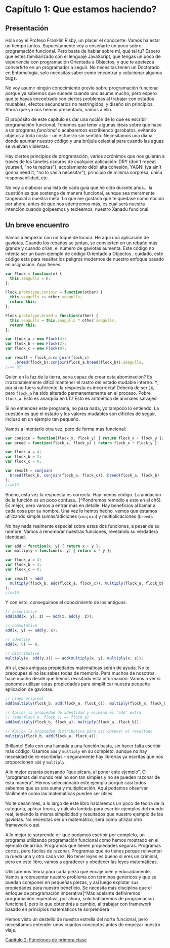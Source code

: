 # Capítulo 1: Que estamos haciendo?

## Presentación

Hola soy el Profeso Franklin Risby, un placer el conocerte. Vamos ha estar un tiempo juntos. Supuestamente voy a enseñarte un poco sobre programación funcional. Pero basta de hablar sobre mí, qué tal tú? Espero que estés familiarizado con el lenguaje JavaScript, que tengas un poco de experiencía con programación Orientada a Objectos, y que te apetezca convertirte en un programador a seguir. No necesitas tenen un Doctorado en Entomología, solo necesitas saber como encontrar y solucionar algunos bugs.

No voy asumir ningún conocimiento previo sobre programación funcional porque ya sabemos que sucede cuando uno asume mucho, pero espero que te hayas encontrado con ciertos problemas al trabajar con estados mudables, efectos secundarios no restringidos, y diseño sin principios. Ahora que ya nos hemos presentado, vamos a ello.

El propósito de este capítulo es dar una noción de lo que es escribir programación funcional. Tenemos que tener algunas ideas sobre que hace a un programa *funcional* o acabaremos escribiendo garabatos, evitando objetos a toda costa - un esfuerzo sin sentido. Necesitamos una diana donde apuntar nuestro código y una brújula celestial para cuando las aguas se vuelvan violentas.

Hay ciertos principios de programación, varios acrónimos que nos guiarán a través de los túneles oscuros de cualquier aplicación:  DRY (don't repeat yourself, "no te repitas"), acoplamiento débil alta cohesión, YAGNI (ya ain't gonna need it, "no lo vas a necesitar"), principio de mínima sorpresa, única responsabilidad, etc.

No voy a elaborar una lista de cada guía que he oído durante años... la cuestión es que sostenga de manera funcional, aunque sea meramente tangencial a nuestra meta.
Lo que me gustaría que te quedase como noción por ahora, antes de que nos adentremos más, es cual será nuestra intención cuando golpeemos y tecleemos; nuestro Xanadu funcional.

<!--BREAK-->

## Un breve encuentro

Vamos a empezar con un toque de locura. He aquí una aplicación de gaviotas. Cuando los rebaños se juntan, se convierten en un rebaño más grande y cuando crían, el número de gaviotas aumenta. Este código no intenta ser un buen ejemplo de código Orientado a Objectos , cuidado, este código esta para resaltar los peligros modernos de nuestro enfoque basado en asignación. Aquí tienes:

```js
var Flock = function(n) {
  this.seagulls = n;
};

Flock.prototype.conjoin = function(other) {
  this.seagulls += other.seagulls;
  return this;
};

Flock.prototype.breed = function(other) {
  this.seagulls = this.seagulls * other.seagulls;
  return this;
};

var flock_a = new Flock(4);
var flock_b = new Flock(2);
var flock_c = new Flock(0);

var result = flock_a.conjoin(flock_c)
    .breed(flock_b).conjoin(flock_a.breed(flock_b)).seagulls;
//=> 32
```

Quién en la faz de la tierra, sería capaz de crear esta abominación? Es irrazonablemente dificil mantener el rastro del estado mudable interno. Y, por si no fuera suficiente, la respuesta es incorrecta! Debería de ser `16`, pero `flock_a` ha sido alterado permanentemente en el proceso. Pobre `flock_a`. Esto es anarquía en I.T.! Esto es aritmética de animales salvajes!

Si no entiendes este programa, no pasa nada, yo tampoco lo entiendo. La cuestión es que el estado y los valores mudables son difíciles de seguir, incluso en un ejemplo tan pequeño.

Vamos a intentarlo otra vez, pero de forma más funcional:

```js
var conjoin = function(flock_x, flock_y) { return flock_x + flock_y };
var breed = function(flock_x, flock_y) { return flock_x * flock_y };

var flock_a = 4;
var flock_b = 2;
var flock_c = 0;

var result = conjoin(
  breed(flock_b, conjoin(flock_a, flock_c)), breed(flock_a, flock_b)
);
//=>16
```

Bueno, esta vez la respuesta es correcta. Hay menos código. La anidación de la función es un poco confusa...[^Pondremos remedio a esto en el ch5]. Es mejor, pero vamos a entrar más en detalle. Hay beneficios al llamar a cada cosa por su nombre. Una vez lo hemos hecho, vemos que estamos utilizando simple sumas/adiciones (`conjoin`) y multiplicaciones (`breed`).

No hay nada realmente especial sobre estas dos funciones, a pesar de su nombre. Vamos a renombrar nuestras funciones, revelando su verdadera identidad.

```js
var add = function(x, y) { return x + y };
var multiply = function(x, y) { return x * y };

var flock_a = 4;
var flock_b = 2;
var flock_c = 0;

var result = add(
  multiply(flock_b, add(flock_a, flock_c)), multiply(flock_a, flock_b)
);
//=>16
```
Y con esto, conseguimos el conocimiento de los antiguos:

```js
// associative
add(add(x, y), z) == add(x, add(y, z));

// commutative
add(x, y) == add(y, x);

// identity
add(x, 0) == x;

// distributive
multiply(x, add(y,z)) == add(multiply(x, y), multiply(x, z));
```

Ah sí, esas antiguas propiedades matemáticas serán de ayuda. No te preocupes si no las sabes todas de memoria. Para muchos de nosotros, hace mucho desde que hemos revisitado esta información. Vamos a ver si podemos utilizar estas propiedades para simplificar nuestra pequeña aplicación de gaviotas.

```js
// Línea original
add(multiply(flock_b, add(flock_a, flock_c)), multiply(flock_a, flock_b));

// Aplica la propiedad de identidad y elimina el 'add' extra
// (add(flock_a, flock_c) == flock_a)
add(multiply(flock_b, flock_a), multiply(flock_a, flock_b));

// Aplica la propiedad distributiva para así obtener el resultado
multiply(flock_b, add(flock_a, flock_a));
```

Brillante! Solo con una llamada a una función basta, sin hacer falta escribir más código. Usamos `add` y `multiply` en su completo, aunque no hay necesidad de re-escribirlas - seguramente hay librerías ya escritas que nos proporcionen `add` y `multiply`.

A lo mejor estarás pensando "que pícaro, al poner este ejemplo". O "programas del mundo real no son tan simples y no se pueden razonar de esta manera". Hemos seleccionado este ejemplo porque casi todos sabemos que es una suma y multiplicación. Aquí podemos observar fácilmente como las matemáticas pueden ser útiles.

No te desanimes, a lo largo de este libro hablaremos un poco de teoría de la categoría, aplicar teoría, y cálculo lambda para escribir ejemplos del mundo real, teniendo la misma simplicidad y resultados que nuestro ejemplo de las gaviotas. No necesitas ser un matemático, será como utilizar otro framework o api.

A lo mejor te sorprende oír que podamos escribir por completo, un programa utilizando programación funcional como hemos mostrado en el ejemplo de arriba. Programas que tienen propiedades seguras. Programas cortos, pero fáciles de razonar. Programas que no tienes porque reinventar la rueda una y otra cada vez. No tener leyes es bueno si eres un criminal, pero en este libro, vamos a agradecer y obedecer las leyes matemáticas.

Utilizaremos teoría para cada pieza que encaje bien y educadamente. Vamos a representar nuestro problema con términos genéricos y que se puedan componer en pequeñas piezas, y así luego explotar sus propiedades para nuestro beneficio. Se necesita más disciplina que el enfoque de programación imperativa[^Más adelante definiremos programación imperativa, por ahora, solo hablaremos de programación funcional], pero lo que obtendrás a cambio, al trabajar con framework basado en principios matemáticos te sorprenderá

Hemos visto un destello de nuestra estrella del norte funcional, pero necesitamos entender unos cuantos conceptos antes de empezar nuestro viaje.

[Capítulo 2: Funciones de primera clase](ch2.md)
